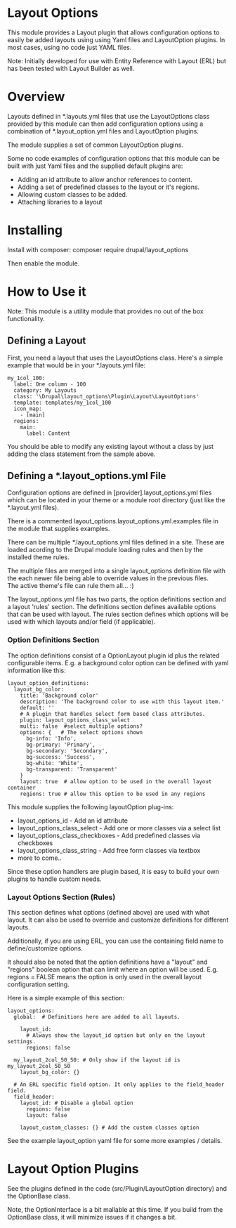 Layout Options
==============

This module provides a Layout plugin that allows configuration options to
easily be added layouts using using Yaml files and LayoutOption plugins. In
most cases, using no code just YAML files.

Note:  Initially developed for use with Entity Reference with Layout (ERL) 
       but has been tested with Layout Builder as well.

Overview
========

Layouts defined in *.layouts.yml files that use the LayoutOptions class 
provided by this module can then add configuration options using a combination 
of *.layout_option.yml files and LayoutOption plugins.

The module supplies a set of common LayoutOption plugins.

Some no code examples of configuration options that this module can be built 
with just Yaml files and the supplied default plugins are:

* Adding an id attribute to allow anchor references to content.
* Adding a set of predefined classes to the layout or it's regions.
* Allowing custom classes to be added.
* Attaching libraries to a layout

Installing
==========

Install with composer:
composer require drupal/layout_options

Then enable the module.

How to Use it
=============

Note: This module is a utility module that provides no out of the 
box functionality. 

Defining a Layout
-----------------

First, you need a layout that uses the LayoutOptions class.  Here's a simple 
example that would be in your *.layouts.yml file:

    my_1col_100:
      label: One column - 100
      category: My Layouts
      class: '\Drupal\layout_options\Plugin\Layout\LayoutOptions'
      template: templates/my_1col_100
      icon_map:
        - [main]
      regions:
        main:
          label: Content

You should be able to modify any existing layout without a class by just 
adding the class statement from the sample above.

Defining a *.layout_options.yml File
-------------------------------------

Configuration options are defined in [provider].layout_options.yml files which 
can be located in your theme or a module root directory (just like the 
*.layout.yml files).

There is a commented layout_options.layout_options.yml.examples file in the 
module that supplies examples.

There can be multiple *.layout_options.yml files defined in a site.  These are 
loaded acording to the Drupal module loading rules and then by the installed 
theme rules.

The multiple files are merged into a single layout_options definition file
with the each newer file being able to override values in the previous files.  
The active theme's file can rule them all... :)

The layout_options.yml file has two parts, the option definitions section and
a layout 'rules' section. The definitions section defines available options 
that can be used with layout. The rules section defines which options will be 
used with which layouts and/or field (if applicable).

### Option Definitions Section ###

The option definitions consist of a OptionLayout plugin id plus the related 
configurable items. E.g. a background color option can be defined with yaml 
information like this:

    layout_option_definitions:
      layout_bg_color:
        title: 'Background color'
        description: 'The background color to use with this layout item.'
        default: ''
        # A plugin that handles select form based class attributes.
        plugin: layout_options_class_select  
        multi: false  #select multiple options?
        options: {   # The select options shown
          bg-info: 'Info', 
          bg-primary: 'Primary', 
          bg-secondary: 'Secondary', 
          bg-success: 'Success', 
          bg-white: 'White', 
          bg-transparent: 'Transparent' 
        }
        layout: true  # allow option to be used in the overall layout container
        regions: true # allow this option to be used in any regions

This module supplies the following layoutOption plug-ins:

* layout_options_id - Add an id attribute
* layout_options_class_select - Add one or more classes via a select list
* layout_options_class_checkboxes - Add predefined classes via checkboxes
* layout_options_class_string - Add free form classes via textbox
* more to come..

Since these option handlers are plugin based, it is easy to build your own
plugins to handle custom needs.

### Layout Options Section (Rules) ###

This section defines what options (defined above) are used with what layout.
It can also be used to override and customize definitions for different layouts.

Additionally, if you are using ERL, you can use the containing field name to
define/customize options.

It should also be noted that the option definitions have a "layout" and 
"regions" boolean option that can limit where an option will be used.  E.g. 
regions = FALSE means the option is only used in the overall layout 
configuration setting.

Here is a simple example of this section:

    layout_options:
      global:  # Definitions here are added to all layouts.

        layout_id: 
          # Always show the layout_id option but only on the layout settings.
          regions: false

      my_layout_2col_50_50: # Only show if the layout id is my_layout_2col_50_50 
        layout_bg_color: {}

      # An ERL specific field option. It only applies to the field_header field.
      field_header: 
        layout_id: # Disable a global option
          regions: false
          layout: false
    
        layout_custom_classes: {} # Add the custom classes option

See the example layout_option yaml file for some more examples / details.

Layout Option Plugins
=====================

See the plugins defined in the code (src/Plugin/LayoutOption directory) and 
the OptionBase class.

Note, the OptionInterface is a bit mallable at this time.  If you build from 
the OptionBase class, it will minimize issues if it changes a bit.
